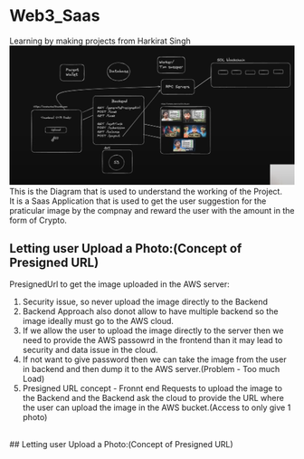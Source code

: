 # Web3_Saas
Learning by making projects from Harkirat Singh 
![Working](https://github.com/NamanGarg12/Web3_Saas/blob/main/Screenshot%202024-11-08%20223030.png)
This is the Diagram that is used to understand the working of the Project.
<br>
It is a Saas Application that is used to get the user suggestion for the praticular image by the compnay and reward the user with the amount in the form of Crypto.
<br>
## Letting user Upload a Photo:(Concept of Presigned URL)
PresignedUrl to get the image uploaded in the AWS server:<br>
1) Security issue, so never upload the image directly to the Backend<br>
2) Backend Approach also donot allow to have multiple backend so the image ideally must go to the AWS cloud.<br>
3) If we allow the user to upload the image directly to the server then we need to provide the AWS passowrd in the frontend than it may lead to security and data issue in the cloud.<br>
4) If not want to give password then we can take the image from the user in backend and then dump it to the AWS server.(Problem - Too much Load)<br>
5) Presigned URL concept - Fronnt end Requests to upload the image to the Backend and the Backend ask the cloud to provide the URL where the user can upload the image in the AWS bucket.(Access to only give 1 photo)<br>
<br>
## Letting user Upload a Photo:(Concept of Presigned URL)


